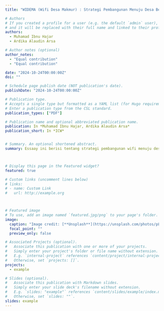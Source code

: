 ```yaml
---
title: "WIDEMA (Wifi Desa Makmur) : Strategi Pembangunan Menuju Desa Berkemajuan dan Makmur "

# Authors
# If you created a profile for a user (e.g. the default `admin` user), write the username (folder name) here
# and it will be replaced with their full name and linked to their profile.
authors:
  - Muhamad Ibnu Hajar
  - Ardika Alaudin Arsa

# Author notes (optional)
author_notes:
  - "Equal contribution"
  - "Equal contribution"

date: "2024-10-24T00:00:00Z"
doi: ""

# Schedule page publish date (NOT publication's date).
publishDate: "2024-10-24T00:00:00Z"

# Publication type.
# Accepts a single type but formatted as a YAML list (for Hugo requirements).
# Enter a publication type from the CSL standard.
publication_types: ["PDF"]

# Publication name and optional abbreviated publication name.
publication: In *Muhamad Ibnu Hajar, Ardika Alaudin Arsa*
publication_short: In *ICW*


# Summary. An optional shortened abstract.
summary: Essaay ini berisi tentang strategi pembangunan wifi menuju desa maju dan makmur



# Display this page in the Featured widget?
featured: true

# Custom links (uncomment lines below)
# links:
# - name: Custom Link
#   url: http://example.org



# Featured image
# To use, add an image named `featured.jpg/png` to your page's folder.
image:
  caption: "Image credit: [**Unsplash**](https://unsplash.com/photos/pLCdAaMFLTE)"
  focal_point: ""
  preview_only: false

# Associated Projects (optional).
#   Associate this publication with one or more of your projects.
#   Simply enter your project's folder or file name without extension.
#   E.g. `internal-project` references `content/project/internal-project/index.md`.
#   Otherwise, set `projects: []`.
projects:
  - example

# Slides (optional).
#   Associate this publication with Markdown slides.
#   Simply enter your slide deck's filename without extension.
#   E.g. `slides: "example"` references `content/slides/example/index.md`.
#   Otherwise, set `slides: ""`.
slides: example
---
```

